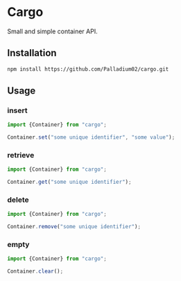 # Cargo

Small and simple container API.

## Installation

```sh
npm install https://github.com/Palladium02/cargo.git
```

## Usage

### insert

```ts
import {Container} from "cargo";

Container.set("some unique identifier", "some value");
```

### retrieve

```ts
import {Container} from "cargo";

Container.get("some unique identifier");
```
### delete

```ts
import {Container} from "cargo";

Container.remove("some unique identifier");
```
### empty

```ts
import {Container} from "cargo";

Container.clear();
```